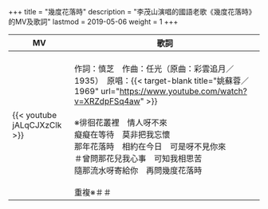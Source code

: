 +++
title = "幾度花落時"
description = "李茂山演唱的國語老歌《幾度花落時》的MV及歌詞"
lastmod = 2019-05-06
weight = 1
+++

MV  | 歌詞  
--------------|-------
{{< youtube jALqCJXzClk >}}|<br/> 作詞：慎芝　作曲：任光（原曲：彩雲追月／1935）　原唱：{{< target-blank title="姚蘇蓉／1969" url="https://www.youtube.com/watch?v=XRZdpFSq4aw" >}}<br/><br/> ※徘徊花叢裡　情人呀不來<br/> 癡癡在等待　莫非把我忘懷<br/> 那年花落時　相約在今日　可是呀不見你來<br/> ＃曾問那花兒我心事　可知我相思苦<br/> 隨那流水呀寄給你　再問幾度花落時<br/> <br/> 重複※＃＃
